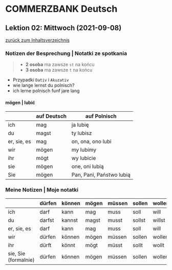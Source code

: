 # COMMERZBANK Deutsch

## Lektion 02: Mittwoch (2021-09-08)

[zurück zum Inhaltsverzeichnis](README.md)

### Notizen der Besprechung | Notatki ze spotkania

> - **2 osoba** ma zawsze `st` na końcu
> - **3 osoba** ma zawsze `t` na końcu

- Przypadki `Dativ` i `Akuzativ`
- wie lange lernst du polnisch?
- ich lerne polnisch funf jare lang

#### mögen | lubić

|             | auf Deutsch | auf Polnisch             |
| ----------- | ----------- | ------------------------ |
| ich         | mag         | ja lubię                 |
| du          | magst       | ty lubisz                |
| er, sie, es | mag         | on, ona, ono lubi        |
| wir         | mögen       | my lubimy                |
| ihr         | mögt        | wy lubicie               |
| sie         | mögen       | one, oni lubią           |
| Sie         | mögen       | Pan, Pani, Państwo lubią |

### Meine Notizen | Moje notatki

|                      | dürfen | können | mögen | müssen | sollen | wollen | wissen |
| -------------------- | ------ | ------ | ----- | ------ | ------ | ------ | ------ |
| ich                  | darf   | kann   | mag   | muss   | soll   | will   | weiß   |
| du                   | darfst | kannst | magst | musst  | sollst | willst | weißt  |
| er, sie, es          | darf   | kann   | mag   | muss   | soll   | will   | weiß   |
| wir                  | dürfen | können | mögen | müssen | sollen | wollen | wissen |
| ihr                  | dürft  | könnt  | mögt  | müsst  | sollt  | wollt  | wisst  |
| sie, Sie (formalnie) | dürfen | können | mögen | müssen | sollen | wollen | wissen |
